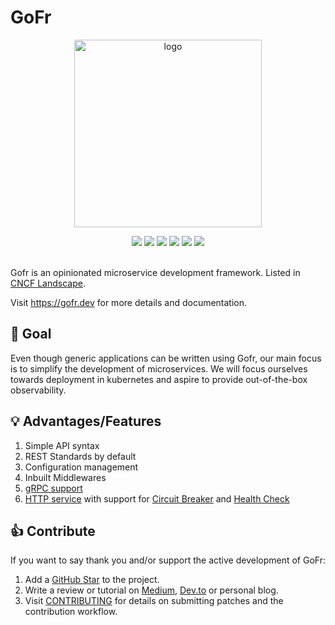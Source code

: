 # GoFr
<p align="center">
<img align="center" width="300" alt="logo" src="https://github.com/gofr-dev/gofr/assets/44036979/916fe7b1-42fb-4af1-9e0b-4a7a064c243c">
</p>

<div align=center>
<a href="https://pkg.go.dev/gofr.dev"><img src="https://img.shields.io/badge/%F0%9F%93%9A%20godoc-pkg-00ACD7.svg?color=00ACD7&style=flat-square"></a>
<a href="https://gofr.dev/docs"><img src="https://img.shields.io/badge/%F0%9F%92%A1%20gofr-docs-00ACD7.svg?style=flat-square"></a>
<a href="https://codeclimate.com/github/gofr-dev/gofr/maintainability"><img src="https://api.codeclimate.com/v1/badges/58c8d0443a3d08c59c07/maintainability" /></a>
<a href="https://codeclimate.com/github/gofr-dev/gofr/test_coverage"><img src="https://api.codeclimate.com/v1/badges/58c8d0443a3d08c59c07/test_coverage" /></a>
<a href="https://goreportcard.com/report/gofr.dev"><img src="https://goreportcard.com/badge/gofr.dev"></a>
<a href="https://opensource.org/licenses/Apache-2.0"><img src="https://img.shields.io/badge/License-Apache_2.0-blue.svg"></a>

</div>


<br>

Gofr is an opinionated microservice development framework. Listed in [CNCF Landscape](https://landscape.cncf.io/?selected=go-fr).

Visit <a href="https://gofr.dev"/>https://gofr.dev</a> for more details and documentation.

## 🎯 Goal
Even though generic applications can be written using Gofr, our main focus is to simplify the development of microservices.
We will focus ourselves towards deployment in kubernetes and aspire to provide out-of-the-box observability.

## 💡 Advantages/Features

1. Simple API syntax
2. REST Standards by default
3. Configuration management
4. Inbuilt Middlewares
5. [gRPC support](https://gofr.dev/docs/advanced-guide/grpc)
6. [HTTP service](https://gofr.dev/docs/advanced-guide/http-communication) with support for [Circuit Breaker](https://gofr.dev/docs/advanced-guide/circuit-breaker) and 
[Health Check](https://gofr.dev/docs/advanced-guide/monitoring-service-health)

## 👍 Contribute
If you want to say thank you and/or support the active development of GoFr:

1. Add a [GitHub Star](https://github.com/gofr-dev/gofr/stargazers) to the project.
2. Write a review or tutorial on [Medium](https://medium.com/), [Dev.to](https://dev.to/) or personal blog.
3. Visit [CONTRIBUTING](CONTRIBUTING.md) for details on submitting patches and the contribution workflow.

